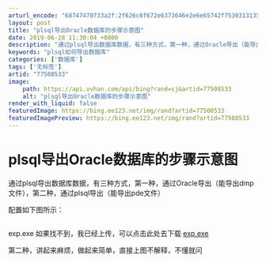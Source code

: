```yaml
---
arturl_encode: "68747470733a2f:2f626c6f672e6373646e2e6e65742f75303131353631333335:2f61727469636c652f64657461696c732f3737353038353333"
layout: post
title: "plsql导出Oracle数据库的步骤示意图"
date: 2019-06-28 11:30:04 +0800
description: "通过plsql导出数据库数据，有三种方式，第一种，通过Oracle导出（能导出dmp文件），第二种，"
keywords: "plsql如何导出数据库"
categories: ['数据库']
tags: ['无标签']
artid: "77508533"
image:
    path: https://api.vvhan.com/api/bing?rand=sj&artid=77508533
    alt: "plsql导出Oracle数据库的步骤示意图"
render_with_liquid: false
featuredImage: https://bing.ee123.net/img/rand?artid=77508533
featuredImagePreview: https://bing.ee123.net/img/rand?artid=77508533
---
```


# plsql导出Oracle数据库的步骤示意图

通过plsql导出数据库数据，有三种方式，第一种，通过Oracle导出（能导出dmp文件），第二种，通过plsql导出（能导出pde文件）

配置如下图所示：

![]()

exp.exe 如果找不到，我已经上传，可以点击此处去下载
[exp.exe](http://download.csdn.net/download/u011561335/9947003)

第二种，讲起来麻烦，做起来简单，直接上图不解释，不懂就问

![]()